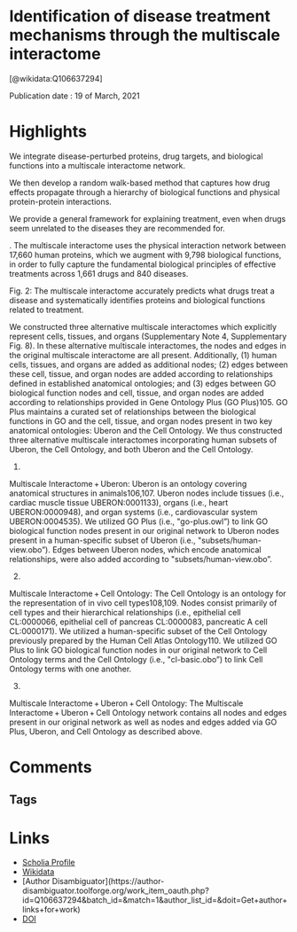 
Identification of disease treatment mechanisms through the multiscale interactome
=================================================================================
  
  [@wikidata:Q106637294]  
  
Publication date : 19 of March, 2021  

# Highlights

 We integrate disease-perturbed proteins, drug targets, and biological functions into a multiscale interactome network.
 
 We then develop a random walk-based method that captures how drug effects propagate through a hierarchy of biological functions and physical protein-protein interactions.

 We provide a general framework for explaining treatment, even when drugs seem unrelated to the diseases they are recommended for.

 . The multiscale interactome uses the physical interaction network between 17,660 human proteins, which we augment with 9,798 biological functions, in order to fully capture the fundamental biological principles of effective treatments across 1,661 drugs and 840 diseases.

 Fig. 2: The multiscale interactome accurately predicts what drugs treat a disease and systematically identifies proteins and biological functions related to treatment.

 We constructed three alternative multiscale interactomes which explicitly represent cells, tissues, and organs (Supplementary Note 4, Supplementary Fig. 8). In these alternative multiscale interactomes, the nodes and edges in the original multiscale interactome are all present. Additionally, (1) human cells, tissues, and organs are added as additional nodes; (2) edges between these cell, tissue, and organ nodes are added according to relationships defined in established anatomical ontologies; and (3) edges between GO biological function nodes and cell, tissue, and organ nodes are added according to relationships provided in Gene Ontology Plus (GO Plus)105. GO Plus maintains a curated set of relationships between the biological functions in GO and the cell, tissue, and organ nodes present in two key anatomical ontologies: Uberon and the Cell Ontology. We thus constructed three alternative multiscale interactomes incorporating human subsets of Uberon, the Cell Ontology, and both Uberon and the Cell Ontology.

1.
Multiscale Interactome + Uberon: Uberon is an ontology covering anatomical structures in animals106,107. Uberon nodes include tissues (i.e., cardiac muscle tissue UBERON:0001133), organs (i.e., heart UBERON:0000948), and organ systems (i.e., cardiovascular system UBERON:0004535). We utilized GO Plus (i.e., "go-plus.owl”) to link GO biological function nodes present in our original network to Uberon nodes present in a human-specific subset of Uberon (i.e., "subsets/human-view.obo”). Edges between Uberon nodes, which encode anatomical relationships, were also added according to "subsets/human-view.obo”.

2.
Multiscale Interactome + Cell Ontology: The Cell Ontology is an ontology for the representation of in vivo cell types108,109. Nodes consist primarily of cell types and their hierarchical relationships (i.e., epithelial cell CL:0000066, epithelial cell of pancreas CL:0000083, pancreatic A cell CL:0000171). We utilized a human-specific subset of the Cell Ontology previously prepared by the Human Cell Atlas Ontology110. We utilized GO Plus to link GO biological function nodes in our original network to Cell Ontology terms and the Cell Ontology (i.e., "cl-basic.obo”) to link Cell Ontology terms with one another.

3.
Multiscale Interactome + Uberon + Cell Ontology: The Multiscale Interactome + Uberon + Cell Ontology network contains all nodes and edges present in our original network as well as nodes and edges added via GO Plus, Uberon, and Cell Ontology as described above.

 
# Comments

## Tags

# Links
  
 * [Scholia Profile](https://scholia.toolforge.org/work/Q106637294)  
 * [Wikidata](https://www.wikidata.org/wiki/Q106637294)  
 * [Author Disambiguator](https://author-
disambiguator.toolforge.org/work_item_oauth.php?id=Q106637294&batch_id=&match=1&author_list_id=&doit=Get+author+links+for+work)  
 * [DOI](https://doi.org/10.1038/S41467-021-21770-8)  

